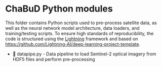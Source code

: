 # ChaBuD Python modules

This folder contains Python scripts used to pre-process satellite data, as well
as the neural network model architecture, data loaders, and training/testing
scripts. To ensure high standards of reproducibility, the code is structured
using the [Lightning](https://lightning.ai/pytorch-lightning) framework and
based on https://github.com/Lightning-AI/deep-learning-project-template.

- :bricks: datapipe.py - Data pipeline to load Sentinel-2 optical imagery from HDF5 files and perform pre-processing
